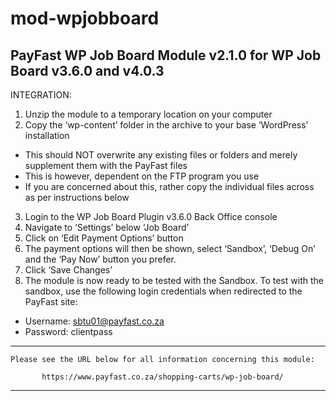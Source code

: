 mod-wpjobboard
==============

PayFast WP Job Board Module v2.1.0 for WP Job Board v3.6.0 and v4.0.3
--------------------------------------------------------------

INTEGRATION:
1. Unzip the module to a temporary location on your computer
2. Copy the ‘wp-content’ folder in the archive to your base ‘WordPress’ installation
- This should NOT overwrite any existing files or folders and merely supplement them with the PayFast files
- This is however, dependent on the FTP program you use
- If you are concerned about this, rather copy the individual files across as per instructions below
3. Login to the WP Job Board Plugin v3.6.0 Back Office console
4. Navigate to ‘Settings’ below ‘Job Board’
5. Click on ‘Edit Payment Options’ button
6. The payment options will then be shown, select ‘Sandbox’, ‘Debug On’ and the ‘Pay Now’ button you prefer.
7. Click ‘Save Changes’
8. The module is now ready to be tested with the Sandbox. To test with the sandbox, use the following login credentials when redirected to the PayFast site:
- Username: sbtu01@payfast.co.za
- Password: clientpass


******************************************************************************

    Please see the URL below for all information concerning this module:

           https://www.payfast.co.za/shopping-carts/wp-job-board/

******************************************************************************
